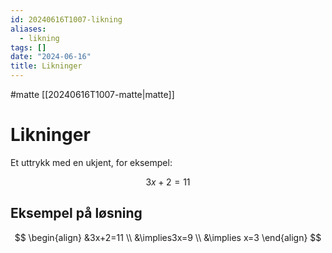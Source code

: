 ```yaml
---
id: 20240616T1007-likning
aliases:
  - likning
tags: []
date: "2024-06-16"
title: Likninger
---
```


#matte [[20240616T1007-matte|matte]]

# Likninger

Et uttrykk med en ukjent, for eksempel:

$$
3x+2 = 11
$$

## Eksempel på løsning

$$
\begin{align}
&3x+2=11 \\
&\implies3x=9 \\
&\implies x=3
\end{align}
$$
